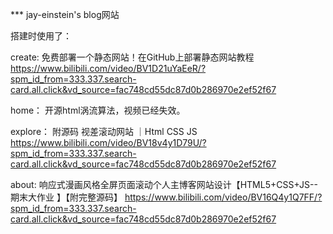 *** jay-einstein's blog网站

搭建时使用了：

  create: 免费部署一个静态网站！在GitHub上部署静态网站教程
  https://www.bilibili.com/video/BV1D21uYaEeR/?spm_id_from=333.337.search-card.all.click&vd_source=fac748cd55dc87d0b286970e2ef52f67

  home： 开源html涡流算法，视频已经失效。
  
  explore： 附源码 视差滚动网站 ｜Html CSS JS
  https://www.bilibili.com/video/BV18v4y1D79U/?spm_id_from=333.337.search-card.all.click&vd_source=fac748cd55dc87d0b286970e2ef52f67
  
  about: 响应式漫画风格全屏页面滚动个人主博客网站设计【HTML5+CSS+JS--期末大作业 】【附完整源码】
  https://www.bilibili.com/video/BV16Q4y1Q7FF/?spm_id_from=333.337.search-card.all.click&vd_source=fac748cd55dc87d0b286970e2ef52f67
